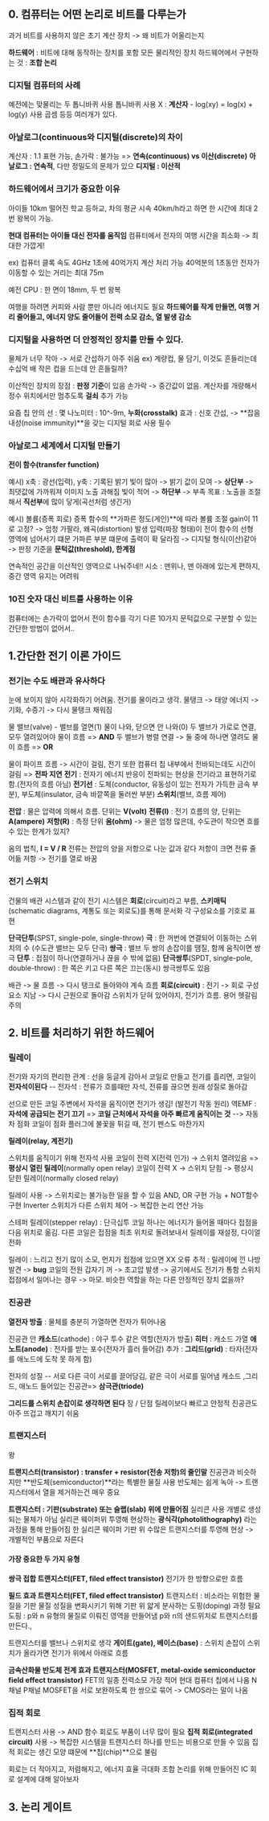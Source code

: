 ## 0. 컴퓨터는 어떤 논리로 비트를 다루는가

과거 비트를 사용하지 않은 초기 계산 장치 -> 왜 비트가 어울리는지



**하드웨어** : 비트에 대해 동작하는 장치를 포함 모든 물리적인 장치
하드웨어에서 구현하는 것 : **조합 논리**



### 디지털 컴퓨터의 사례

예전에는 맞물리는 두 톱니바퀴 사용
톱니바퀴 사용 X : **계산자** - log(xy) = log(x) + log(y) 사용 곱셈
등등 여러개가 있다.



### 아날로그(continuous와 디지털(discrete)의 차이

계산자 : 1.1 표현 가능, 손가락 : 불가능 => **연속(continuous) vs 이산(discrete)**
**아날로그 : 연속적**, 다만 정밀도의 문제가 있으
**디지털 : 이산적**



### 하드웨어에서 크기가 중요한 이유

아이들  10km 떨어진 학교 등하교, 차의 평균 시속 40km/h라고 하면
한 시간에 최대 2번 왕복이 가능.

**현대 컴퓨터는 아이들 대신 전자를 움직임**
컴퓨터에서 전자의 여행 시간을 최소화 -> 최대한 가깝게!

ex) 컴퓨터 클록 속도 4GHz
1초에 40억가지 계산 처리 가능
40억분의 1초동안 전자가 이동할 수 있는 거리는 최대 75m

예전 CPU : 한 면이 18mm, 두 번 왕복

여행을 하려면 커피와 사람 뿐만 아니라 에너지도 필요
**하드웨어를 작게 만들면, 여행 거리 줄어들고, 에너지 양도 줄어들어**
**전력 소모 감소, 열 발생 감소**



### 디지털을 사용하면 더 안정적인 장치를 만들 수 있다.

물체가 너무 작아 -> 서로 간섭하기 아주 쉬움
ex) 계량컵, 물 담기, 이것도 흔들리는데 
수십억 배 작은 컵을 드는데 안 흔들릴까?

이산적인 장치의 장점 : **판정 기준**이 있음
손가락 -> 중간값이 없음.
계산자를 개량해서 정수 위치에서만 멈추도록 **걸쇠** 추가 가능

요즘 칩 안의 선 : 몇 나노미터 : 10^-9m, 
**누화(crosstalk)** 효과 : 신호 간섭, -> **잡음 내성(noise immunity)**을 갖는 디지털 회로 사용 필수



### 아날로그 세계에서 디지털 만들기

**전이 함수(transfer function)** 

예시) x축 : 광선(입력), y축 : 기록된 밝기
빛이 많아 -> 밝기 값이 모여 -> **상단부** -> 최댓값에 가까워져 이미지 노출 과해짐
빛이 적어 -> **하단부** -> 부족
목표 : 노출을 조절해서 **직선부**에 많이 닿게(곡선처럼 생긴거)

예시) 볼륨(증폭 회로)
증폭 함수의 **가파른 정도(게인)**에 따라 볼륨 조절
gain이 11로 고정? -> 엄청 가팔라, 왜곡(distortion) 발생
입력(파장 형태)이 전이 함수의 선형 영역에 넘어서기 떄문
가파른 부분 떄문에 출력이 확 달라짐 -> 디지털 형식(이산)같아 -> 판정 기준을 **문턱값(threshold), 한계점**

연속적인 공간을 이산적인 영역으로 나눠주네!!
시소 : 맨위나, 맨 아래에 있는게 편하지, 중간 영역 유지는 어려워



### 10진 숫자 대신 비트를 사용하는 이유

컴퓨터에는 손가락이 없어서
전이 함수를 각기 다른 10가지 문턱값으로 구분할 수 있는 간단한 방법이 없어서..





## 1.간단한 전기 이론 가이드



### 전기는 수도 배관과 유사하다

눈에 보이지 않아 시각화하기 어려움. 전기를 물이라고 생각.
물탱크 -> 태양 에너지 -> 기화, 수증기 -> 다시 물탱크 채워짐

물 밸브(valve) - 밸브를 열면(1) 물이 나와, 닫으면 안 나와(0)
두 밸브가 가로로 연결, 모두 열려있어야 물이 흐름 => **AND**
두 밸브가 병렬 연결 -> 둘 중에 하나면 열려도 물이 흐름 => **OR**

물이 파이프 흐름 -> 시간이 걸림, 전기 또한 컴퓨터 칩 내부에서 전바되는데도 시간이 걸림 => **전파 지연**
**전기** : 전자기 에너지 반응이 전파되는 현상을 전기라고 표현하기로 함.(전자의 흐름 아님)
**전기선** : 도체(conductor, 유동성이 있는 전자가 가득한 금속 부분), 부도체(insulator, 금속 바깥쪽을 둘러싼 부분)
**스위치**(벨브, 흐름 제어)

**전압** : 물은 압력에 의해서 흐름.  단위는 **V(volt)**
**전류(I)** : 전기 흐름의 양, 단위는 **A(ampere)**
**저항(R)** : 측정 단위 **옴(ohm)** -> 물은 엄청 많은데, 수도관이 작으면 흐를 수 있는 한계가 있지?

옴의 법칙, **I = V / R**
전류는 전압의 양을 저항으로 나눈 값과 같다
저항이 크면 전류 줄어듦
저항 -> 전기를 열로 바꿈



### 전기 스위치

건물의 배관 시스템과 같이
전기 시스템은 **회로**(circuit)라고 부름, **스키매틱**(schematic diagrams, 계통도 또는 회로도)를 통해 문서화
각 구성요소를 기호로 표현

**단극단투**(SPST, single-pole, single-throw)
**극** : 한 꺼번에 연결되어 이동하는 스위치의 수 (수도관 밸브는 모두 단극)
**쌍극** : 밸브 두 쌍의 손잡이를 땜질, 함께 움직이면 쌍극
**단투** : 접점이 하나(연결하거나 끊을 수 밖에 없음)
**단극쌍투**(SPDT, single-pole, double-throw) : 한 쪽은 키고 다른 쪽은 끄는(동시)
쌍극쌍투도 있음

배관 -> 물 흐름 -> 다시 탱크로 돌아와야 계속 흐름
**회로(circuit)** : 전기 -> 회로 구성요소 지남 -> 다시 근원으로 돌아감
스위치가 닫혀 있어야지, 전기가 흐름. 용어 헷갈림 주의



## 2. 비트를 처리하기 위한 하드웨어



### 릴레이

전기와 자기의 편리한 관계 : 선을 둥글게 감아서 코일로 만들고 전기를 흘리면, 코일이 **전자석이된다**
-- 전자석 : 전류가 흐를때만 자석, 전류를 끊으면 원래 성질로 돌아감

선으로 만든 코일 주변에서 자석을 움직이면 전기가 생김! (발전기 작동 원리)
역EMF : **자석에 공급되는 전기 끄기** => **코일 근처에서 자석을 아주 빠르게 움직이는 것**
--> 자동차 점화 코일이 점화 플러그에 불꽃을 튀길 때, 전기 펜스도 마찬가지

**릴레이(relay, 계전기)**

스위치를 움직이기 위해 전자석 사용
코일이 전력 X(전력 인가) -> 스위치 열려있음 => **평상시 열린 릴레이**(normally open relay)
코일이 전력 X -> 스위치 닫힘 -> 평상시 닫힌 릴레이(normally closed relay)

릴레이 사용 -> 스위치로는 불가능한 일을 할 수 있음
AND, OR 구현 가능 + NOT함수 구현 Inverter
스위치가 다른 스위치 체어 -> 복잡한 논리 연산 가능

스테퍼 릴레이(stepper relay) : 단극십투
코일 하나는 에너지가 들어올 때마다 접점을 다음 위치로 옮김. 다른 코일은 접점을 최초 위치로 돌려보내서 릴레이를 재설정,
다이얼 전화

릴레이 : 느리고 전기 많이 소모, 먼지가 접점에 있으면 XX
오류 추적 : 릴레이에 낀 나방 발견 -> **bug**
코일의 전원 갑자기 꺼 -> 초고압 발생 -> 공기에서도 전기가 통함 
스위치 접점에서 일어나는 경우 -> 마모. 비슷한 역할을 하는 다른 안정적인 장치 없을까?



### 진공관

**열전자 방출** : 물체를 충분히 가열하면 전자가 튀어나옴

진공관 안 
**캐소드**(cathode) : 야구 투수 같은 역할(전자가 방출)
**히터** : 캐소드 가열
**애노트(anode)** : 전자를 받는 포수(전자가 흘러 들어감)
추가 : **그리드(grid)** : 타자(전자를 애노드에 도착 못 하게 함)

전자의 성질
-- 서로 다른 극이 서로를 끌어당김, 같은 극이 서로를 밀어냄
캐소드 ,그리드, 애노드 들어있는 진공관=> **삼극관(triode)**

**그리드를 스위치 손잡이로 생각하면 된다**
장 / 단점
릴레이보다 빠르고 안정적
진공관도 아주 뜨겁고 깨지기 쉬움



### 트랜지스터

왕

**트랜지스터(transistor) : transfer + resistor(전송 저항)의 줄인말**
진공관과 비슷하지만 **반도체(semiconductor)**라는 특별한 물질 사용
반도체는 쉽게 녹아 -> 트랜지스터에서 열을 제거하는건 매우 중요

**트랜지스터 : 기판(substrate) 또는 슬랩(slab) 위에 만들어짐**
실리콘 사용
개별로 생성되는 물체가 아님
실리콘 웨이퍼위 투영해 현상하는 **광식각(photolithography)** 라는 과정을 통해 만들어짐
한 실리콘 웨이퍼 기판 위 수많은 트랜지스터를 투영해 현상 -> 개별적인 부품으로 자른다

#### 가장 중요한 두 가지 유형

**쌍극 접합 트랜지스터(FET, filed effect transistor)**
전기가 한 방향으로만 흐름

**필드 효과 트랜지스터(FET, filed effect transistor)**
트랜지스터 : 비소라는 위험한 물질을 기판 물질 성질을 변화시키기 위해 기판 위 얇게 분사하는 도핑(doping) 과정 필요
도핑 : p와 n 유형의 물질로 이뤄진 영역을 만들어냄
p와 n의 샌드위치로 트랜지스터를 만든다.,

트랜지스터를 밸브나 스위치로 생각
**게이트(gate), 베이스(base)** : 스위치 손잡이
스위치가 올라가면 전기가 위에서 아래로 흐름

**금속산화물 반도체 전계 효과 트랜지스터(MOSFET, metal-oxide semiconductor field effect transistor)**
FET의 일종
전력소모 가장 적어 현대 컴퓨터 칩에서 나옴
N채널 P채널 MOSFET을 서로 보완하도록 한 쌍으로 묶어 -> CMOS라는 말이 나옴



### 집적 회로

트랜지스터 사용 -> AND 함수 회로도 부품이 너무 많이 필요
**집적 회로(integrated circuit)** 사용 -> 복잡한 시스템을 트랜지스터 하나를 만드는 비용으로 만들 수 있음
집적 회로는 생긴 모양 떄문에 **칩(chip)**으로 불림

회로는 더 작아지고, 저렴해지고, 에너지 효율 극대화
조합 논리를 위해 만들어진 IC 회로 설계에 대해 알아보자



## 3. 논리 게이트





